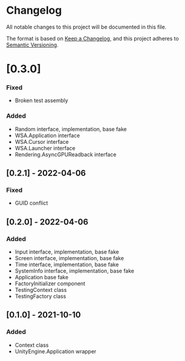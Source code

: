 # Changelog
All notable changes to this project will be documented in this file.

The format is based on [Keep a Changelog](https://keepachangelog.com/en/1.0.0/),
and this project adheres to [Semantic Versioning](https://semver.org/spec/v2.0.0.html).

# [0.3.0]
### Fixed
- Broken test assembly
### Added
- Random interface, implementation, base fake
- WSA.Application interface
- WSA.Cursor interface
- WSA.Launcher interface
- Rendering.AsyncGPUReadback interface

## [0.2.1] - 2022-04-06
### Fixed
- GUID conflict

## [0.2.0] - 2022-04-06
### Added
- Input interface, implementation, base fake
- Screen interface, implementation, base fake 
- Time interface, implementation, base fake
- SystemInfo interface, implementation, base fake
- Application base fake
- FactoryInitializer component
- TestingContext class
- TestingFactory class


## [0.1.0] - 2021-10-10
### Added
- Context class
- UnityEngine.Application wrapper